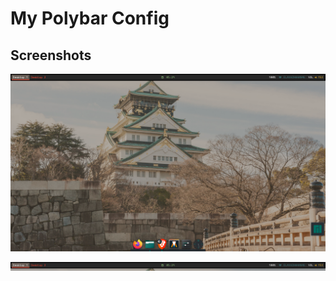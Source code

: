 
# My Polybar Config

## Screenshots

![Screenshot 1](Screenshot_20220514_052907.png)














![Screenshot 2](Screenshot_20220514_052959.png)
